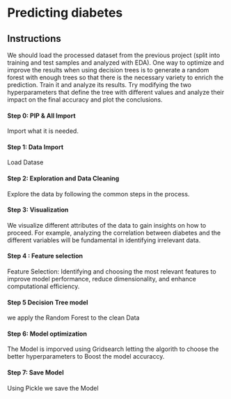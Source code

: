 # Predicting diabetes
## Instructions

We should load the processed dataset from the previous project (split into training and test samples and analyzed with EDA).
One way to optimize and improve the results when using decision trees is to generate a random forest with enough trees so that there is the necessary variety to enrich the prediction. Train it and analyze its results. Try modifying the two hyperparameters that define the tree with different values and analyze their impact on the final accuracy and plot the conclusions.

#### Step 0: PIP & All Import
Import what it is needed.

#### Step 1: Data Import
Load Datase

#### Step 2: Exploration and Data Cleaning
Explore the data by following the common steps in the process.

#### Step 3: Visualization
We visualize different attributes of the data to gain insights on how to proceed. For example, analyzing the correlation between diabetes and the different variables will be fundamental in identifying irrelevant data.

#### Step 4 : Feature selection
Feature Selection: Identifying and choosing the most relevant features to improve model performance, reduce dimensionality, and enhance computational efficiency.

#### Step 5 Decision Tree model

we apply the Random Forest to the clean Data

#### Step 6: Model optimization

The Model is imporved using Gridsearch letting the algorith to choose the better hyperparameters to Boost the model accuraccy.

#### Step 7: Save Model

Using Pickle we save the Model